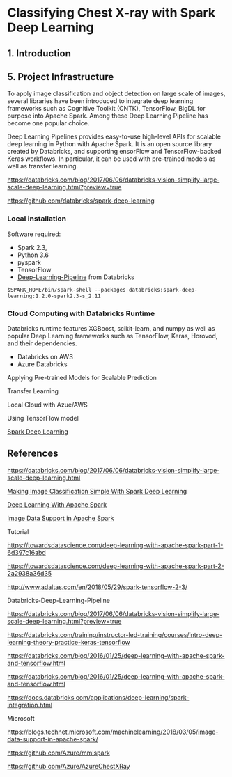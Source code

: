 # Classifying Chest X-ray with Spark Deep Learning

## 1. Introduction

## 5. Project Infrastructure
To apply image classification and object detection on large scale of images, several libraries have been introduced to integrate deep learning frameworks such as Cognitive Toolkit (CNTK), TensorFlow, BigDL for purpose into Apache Spark. Among these Deep Learning Pipeline has become one popular choice.

Deep Learning Pipelines provides easy-to-use high-level APIs for scalable deep learning in Python with Apache Spark. It is an open source library created by Databricks, and supporting ensorFlow and TensorFlow-backed Keras workflows. In particular, it can be used with pre-trained models as well as transfer learning.


https://databricks.com/blog/2017/06/06/databricks-vision-simplify-large-scale-deep-learning.html?preview=true

https://github.com/databricks/spark-deep-learning

### Local installation
Software required:
* Spark 2.3,
* Python 3.6
* pyspark
* TensorFlow
* [Deep-Learning-Pipeline][Spark Deep Learning] from Databricks

`$SPARK_HOME/bin/spark-shell --packages databricks:spark-deep-learning:1.2.0-spark2.3-s_2.11`

### Cloud Computing with Databricks Runtime
Databricks runtime features XGBoost, scikit-learn, and numpy as well as popular Deep Learning frameworks such as TensorFlow, Keras, Horovod, and their dependencies.

* Databricks on AWS
* Azure Databricks


Applying Pre-trained Models for Scalable Prediction

Transfer Learning

Local
Cloud with Azue/AWS



Using TensorFlow model

[Spark Deep Learning]

## References



[Spark Deep Learning]: (https://github.com/databricks/spark-deep-learning)

https://databricks.com/blog/2017/06/06/databricks-vision-simplify-large-scale-deep-learning.html

[Making Image Classification Simple With Spark Deep Learning](https://medium.com/linagora-engineering/making-image-classification-simple-with-spark-deep-learning-f654a8b876b8)

[Deep Learning With Apache Spark](https://towardsdatascience.com/deep-learning-with-apache-spark-part-1-6d397c16abd)

[Image Data Support in Apache Spark](https://blogs.technet.microsoft.com/machinelearning/2018/03/05/image-data-support-in-apache-spark/)

Tutorial

https://towardsdatascience.com/deep-learning-with-apache-spark-part-1-6d397c16abd

https://towardsdatascience.com/deep-learning-with-apache-spark-part-2-2a2938a36d35

http://www.adaltas.com/en/2018/05/29/spark-tensorflow-2-3/

Databricks-Deep-Learning-Pipeline

https://databricks.com/blog/2017/06/06/databricks-vision-simplify-large-scale-deep-learning.html?preview=true

https://databricks.com/training/instructor-led-training/courses/intro-deep-learning-theory-practice-keras-tensorflow

https://databricks.com/blog/2016/01/25/deep-learning-with-apache-spark-and-tensorflow.html

https://databricks.com/blog/2016/01/25/deep-learning-with-apache-spark-and-tensorflow.html

https://docs.databricks.com/applications/deep-learning/spark-integration.html

Microsoft

https://blogs.technet.microsoft.com/machinelearning/2018/03/05/image-data-support-in-apache-spark/

https://github.com/Azure/mmlspark

https://github.com/Azure/AzureChestXRay
